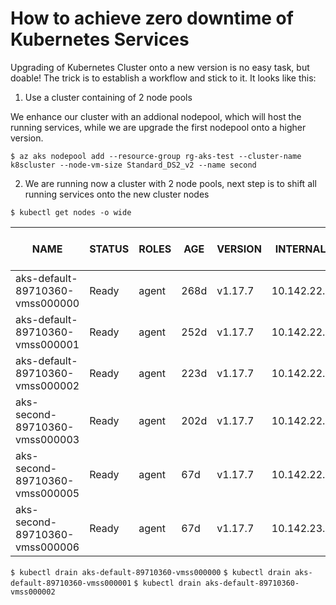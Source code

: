 # How to achieve zero downtime of Kubernetes Services

Upgrading of Kubernetes Cluster onto a new version is no easy task, but doable!
The trick is to establish a workflow and stick to it. It looks like this:

1. Use a cluster containing of 2 node pools

We enhance our cluster with an addional nodepool, which will host the running
services, while we are upgrade the first nodepool onto a higher version.

`$ az aks nodepool add --resource-group rg-aks-test --cluster-name k8scluster --node-vm-size Standard_DS2_v2 --name second ` 


2. We are running now a cluster with 2 node pools, next step is to shift all running services onto the new cluster nodes

`$ kubectl get nodes -o wide` 

NAME | STATUS | ROLES | AGE | VERSION | INTERNAL-IP | EXTERNAL-IP | OS-IMAGE | KERNEL-VERSION | CONTAINER-RUNTIME
---- | ------ | ----- | --- | ------- | ----------- | ----------- | -------- | -------------- | -----------------
aks-default-89710360-vmss000000 | Ready | agent | 268d | v1.17.7 | 10.142.22.4 | <none> |  Ubuntu 16.04.6 LTS | 4.15.0-1089-azure | docker://3.0.10+azure
aks-default-89710360-vmss000001 | Ready | agent | 252d | v1.17.7 | 10.142.22.65 | <none> |  Ubuntu 16.04.6 LTS | 4.15.0-1089-azure | docker://3.0.10+azure
aks-default-89710360-vmss000002 | Ready | agent | 223d | v1.17.7 | 10.142.22.126 | <none> |  Ubuntu 16.04.6 LTS | 4.15.0-1089-azure | docker://3.0.10+azure
aks-second-89710360-vmss000003 | Ready | agent | 202d | v1.17.7 | 10.142.22.187 | <none> |  Ubuntu 16.04.6 LTS | 4.15.0-1089-azure | docker://3.0.10+azure
aks-second-89710360-vmss000005 | Ready | agent | 67d | v1.17.7 | 10.142.22.248 | <none> |  Ubuntu 16.04.6 LTS | 4.15.0-1089-azure | docker://3.0.10+azure
aks-second-89710360-vmss000006 | Ready | agent | 67d | v1.17.7 | 10.142.23.53 | <none> |  Ubuntu 16.04.6 LTS | 4.15.0-1089-azure | docker://3.0.10+azure


`$ kubectl drain aks-default-89710360-vmss000000` 
`$ kubectl drain aks-default-89710360-vmss000001` 
`$ kubectl drain aks-default-89710360-vmss000002` 
 
